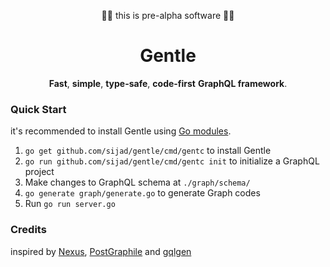 <p align="center">🚧🚧 this is pre-alpha software 🚧🚧</p>

<h1 align="center">Gentle</h1>

<p align="center">
  <strong>Fast</strong>, <strong>simple</strong>, <strong>type-safe</strong>, <strong>code-first</strong> <strong>GraphQL framework</strong>.
</p>

### Quick Start

it's recommended to install Gentle using [Go modules](https://github.com/golang/go/wiki/Modules#quick-start).

1. `go get github.com/sijad/gentle/cmd/gentc` to install Gentle
2. `go run github.com/sijad/gentle/cmd/gentc init` to initialize a GraphQL project
3. Make changes to GraphQL schema at `./graph/schema/`
4. `go generate graph/generate.go` to generate Graph codes
5. Run `go run server.go`

### Credits

inspired by [Nexus](https://www.nexusjs.org/), [PostGraphile](https://www.graphile.org/postgraphile/) and [gqlgen](https://gqlgen.com/)
